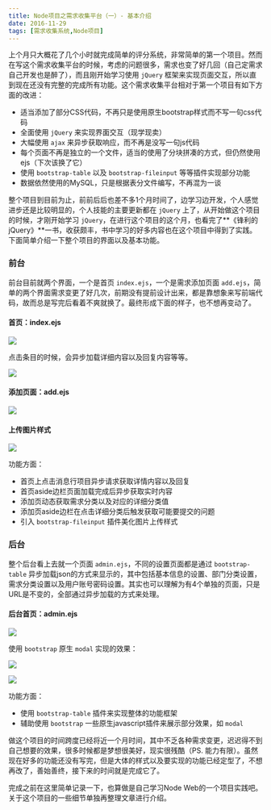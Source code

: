 ```yaml
---
title: Node项目之需求收集平台（一）- 基本介绍
date: 2016-11-29
tags: [需求收集系统,Node项目]
---
```


上个月只大概花了几个小时就完成简单的评分系统，非常简单的第一个项目。然而在写这个需求收集平台的时候，考虑的问题很多，需求也变了好几回（自己定需求自己开发也是醉了），而且刚开始学习使用 `jQuery` 框架来实现页面交互，所以直到现在还没有完整的完成所有功能。这个需求收集平台相对于第一个项目有如下方面的改进：

- 适当添加了部分CSS代码，不再只是使用原生bootstrap样式而不写一句css代码
- 全面使用 `jQuery` 来实现界面交互（现学现卖）
- 大幅使用 `ajax` 来异步获取响应，而不再是没写一句js代码
- 每个页面不再是独立的一个文件，适当的使用了分块拼凑的方式，但仍然使用ejs（下次该换了它）
- 使用 `bootstrap-table` 以及 `bootstrap-fileinput` 等等插件实现部分功能
- 数据依然使用的MySQL，只是根据表分文件编写，不再混为一谈

整个项目到目前为止，前前后后也差不多1个月时间了，边学习边开发，个人感觉进步还是比较明显的，个人技能的主要更新都在 `jQuery` 上了，从开始做这个项目的时候，才刚开始学习 `jQuery`，在进行这个项目的这个月，也看完了**《锋利的jQuery》**一书，收获颇丰，书中学习的好多内容也在这个项目中得到了实践。下面简单介绍一下整个项目的界面以及基本功能。

### 前台
前台目前就两个界面，一个是首页 `index.ejs`，一个是需求添加页面 `add.ejs`，简单的两个界面需求变更了好几次，前期没有提前设计出来，都是靠想象来写前端代码，故而总是写完后看着不爽就换了。最终形成下面的样子，也不想再变动了。

#### 首页：index.ejs
![](/image/node/2016-11-30-15-32-58.jpg)

点击条目的时候，会异步加载详细内容以及回复内容等等。

![](/image/node/2016-11-30-15-34-28.jpg)

#### 添加页面：add.ejs
![](/image/node/2016-11-30-15-33-23.jpg)

#### 上传图片样式

![](/image/node/2016-11-30-15-35-52.jpg)

功能方面：

- 首页上点击消息行项目异步请求获取详情内容以及回复
- 首页aside边栏页面加载完成后异步获取实时内容
- 添加页动态获取需求分类以及对应的详细分类值
- 添加页aside边栏在点击详细分类后触发获取可能要提交的问题
- 引入 `bootstrap-fileinput` 插件美化图片上传样式

### 后台
整个后台看上去就一个页面 `admin.ejs`，不同的设置页面都是通过 `bootstrap-table` 异步加载json的方式来显示的，其中包括基本信息的设置、部门分类设置，需求分类设置以及用户账号密码设置。其实也可以理解为有4个单独的页面，只是URL是不变的，全部通过异步加载的方式来处理。

#### 后台首页：admin.ejs
![](/image/node/2016-11-30-15-37-24.jpg)

使用 `bootstrap` 原生 `modal` 实现的效果：

![](/image/node/2016-11-30-15-38-05.jpg)

![](/image/node/2016-11-30-15-38-20.jpg)

功能方面：

- 使用 `bootstrap-table` 插件来实现整体的功能框架
- 辅助使用 `bootstrap` 一些原生javascript插件来展示部分效果，如 `modal`


做这个项目的时间跨度已经将近一个月时间，其中不乏各种需求变更，迟迟得不到自己想要的效果，很多时候都是梦想很美好，现实很残酷（PS. 能力有限）。虽然现在好多的功能还没有写完，但是大体的样式以及要实现的功能已经定型了，不想再改了，善始善终，接下来的时间就是完成它了。

完成之前在这里简单记录一下，也算做是自己学习Node Web的一个项目实践吧。关于这个项目的一些细节单独再整理文章进行介绍。
